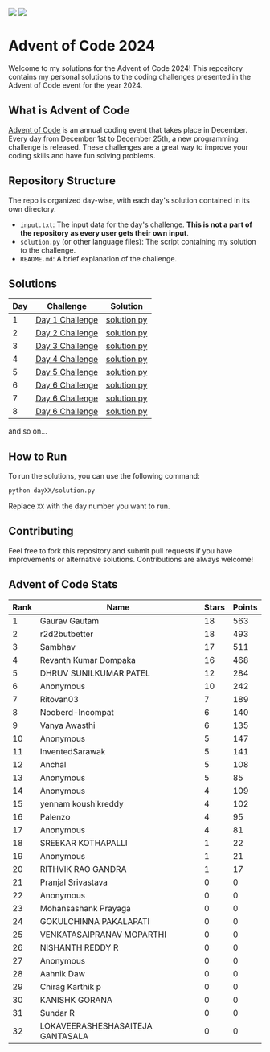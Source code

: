 ![](https://img.shields.io/badge/stars%20⭐-16-yellow)
![](https://img.shields.io/badge/days%20completed-8-blue)

# Advent of Code 2024

Welcome to my solutions for the Advent of Code 2024! This repository contains my personal solutions to the coding challenges presented in the Advent of Code event for the year 2024.

## What is Advent of Code

[Advent of Code](https://adventofcode.com/) is an annual coding event that takes place in December. Every day from December 1st to December 25th, a new programming challenge is released. These challenges are a great way to improve your coding skills and have fun solving problems.

## Repository Structure

The repo is organized day-wise, with each day's solution contained in its own directory.

- `input.txt`: The input data for the day's challenge. **This is not a part of the repository as every user gets their own input**.
- `solution.py` (or other language files): The script containing my solution to the challenge.
- `README.md`: A brief explanation of the challenge.
## Solutions

| Day | Challenge | Solution |
| --- | --------- | -------- |
| 1   | [Day 1 Challenge](https://adventofcode.com/2024/day/1) | [solution.py](./day01/day1.py) |
| 2   | [Day 2 Challenge](https://adventofcode.com/2024/day/2) | [solution.py](./day02/day2.py) |
| 3   | [Day 3 Challenge](https://adventofcode.com/2024/day/3) | [solution.py](./day03/day3.py) |
| 4   | [Day 4 Challenge](https://adventofcode.com/2024/day/4) | [solution.py](./day04/day4.py) |
| 5   | [Day 5 Challenge](https://adventofcode.com/2024/day/5) | [solution.py](./day05/day5.py) |
| 6   | [Day 6 Challenge](https://adventofcode.com/2024/day/6) | [solution.py](./day06/day6.py) |
| 7   | [Day 6 Challenge](https://adventofcode.com/2024/day/7) | [solution.py](./day06/day7.py) |
| 8   | [Day 6 Challenge](https://adventofcode.com/2024/day/8) | [solution.py](./day06/day8.py) |

and so on...

## How to Run

To run the solutions, you can use the following command:

```bash
python dayXX/solution.py
```

Replace `XX` with the day number you want to run.

## Contributing
Feel free to fork this repository and submit pull requests if you have improvements or alternative solutions. Contributions are always welcome!


<!-- AOC-STATS-START -->
## Advent of Code Stats

| Rank | Name | Stars | Points |
|------|------|-------|--------|
| 1 | Gaurav Gautam | 18 | 563 |
| 2 | r2d2butbetter | 18 | 493 |
| 3 | Sambhav | 17 | 511 |
| 4 | Revanth Kumar Dompaka | 16 | 468 |
| 5 | DHRUV SUNILKUMAR PATEL | 12 | 284 |
| 6 | Anonymous | 10 | 242 |
| 7 | Ritovan03 | 7 | 189 |
| 8 | Nooberd-Incompat | 6 | 140 |
| 9 | Vanya Awasthi  | 6 | 135 |
| 10 | Anonymous | 5 | 147 |
| 11 | InventedSarawak | 5 | 141 |
| 12 | Anchal | 5 | 108 |
| 13 | Anonymous | 5 | 85 |
| 14 | Anonymous | 4 | 109 |
| 15 | yennam koushikreddy | 4 | 102 |
| 16 | Palenzo | 4 | 95 |
| 17 | Anonymous | 4 | 81 |
| 18 | SREEKAR KOTHAPALLI | 1 | 22 |
| 19 | Anonymous | 1 | 21 |
| 20 | RITHVIK RAO GANDRA | 1 | 17 |
| 21 | Pranjal Srivastava | 0 | 0 |
| 22 | Anonymous | 0 | 0 |
| 23 | Mohansashank Prayaga | 0 | 0 |
| 24 | GOKULCHINNA PAKALAPATI | 0 | 0 |
| 25 | VENKATASAIPRANAV MOPARTHI | 0 | 0 |
| 26 | NISHANTH REDDY R | 0 | 0 |
| 27 | Anonymous | 0 | 0 |
| 28 | Aahnik Daw | 0 | 0 |
| 29 | Chirag Karthik p | 0 | 0 |
| 30 | KANISHK GORANA | 0 | 0 |
| 31 | Sundar R | 0 | 0 |
| 32 | LOKAVEERASHESHASAITEJA GANTASALA | 0 | 0 |
<!-- AOC-STATS-END -->

